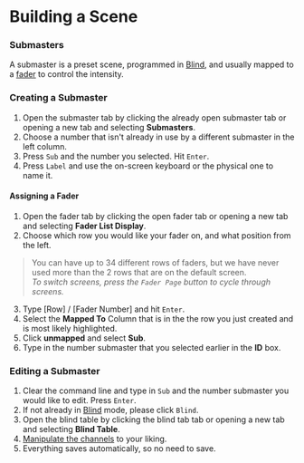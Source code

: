 # Building a Scene

### Submasters

A submaster is a preset scene, programmed in [Blind](../Glossary/index.md), and usually mapped to a [fader](../Glossary/index.md) to control the intensity.

### Creating a Submaster

1. Open the submaster tab by clicking the already open submaster tab or opening a new tab and selecting **Submasters**.
2. Choose a number that isn't already in use by a different submaster in the left column. 
3. Press `Sub` and the number you selected. Hit `Enter`.
4. Press `Label` and use the on-screen keyboard or the physical one to name it.

#### Assigning a Fader

1. Open the fader tab by clicking the open fader tab or opening a new tab and selecting **Fader List Display**.
2. Choose which row you would like your fader on, and what position from the left. 
> You can have up to 34 different rows of faders, but we have never used more than the 2 rows that are on the default screen.
> <br> *To switch screens, press the `Fader Page` button to cycle through screens.*
3. Type [Row] / [Fader Number] and hit `Enter`.
4. Select the **Mapped To** Column that is in the the row you just created and is most likely highlighted. 
5. Click **unmapped** and select **Sub**.
6. Type in the number submaster that you selected earlier in the **ID** box. 

### Editing a Submaster

1. Clear the command line and type in `Sub` and the number submaster you would like to edit. Press `Enter`.
2. If not already in [Blind](../Glossary/index.md) mode, please click `Blind`.
3. Open the blind table by clicking the blind tab tab or opening a new tab and selecting **Blind Table**.
4. [Manipulate the channels](./channels.md) to your liking.
5. Everything saves automatically, so no need to save.